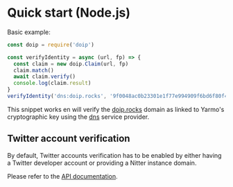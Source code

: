 # Quick start (Node.js)

Basic example:

```javascript
const doip = require('doip')

const verifyIdentity = async (url, fp) => {
  const claim = new doip.Claim(url, fp)
  claim.match()
  await claim.verify()
  console.log(claim.result)
}
verifyIdentity('dns:doip.rocks', '9f0048ac0b23301e1f77e994909f6bd6f80f485d')
```

This snippet works en will verify the [doip.rocks](https://doip.rocks) domain as
linked to Yarmo's cryptographic key using the [dns](serviceproviders/dns.md)
service provider.

## Twitter account verification

By default, Twitter accounts verification has to be enabled by either having a
Twitter developer account or providing a Nitter instance domain.

Please refer to the
[API documentation](/#/api?id=claimsverifyuri-fingerprint-opts).
